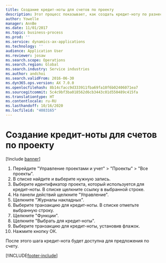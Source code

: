 ```yaml
---
title: Создание кредит-ноты для счетов по проекту
description: Этот процесс показывает, как создать кредит-ноту по разнесенным счетам по проекту.
author: Yowelle
manager: AnnBe
ms.date: 11/01/2017
ms.topic: business-process
ms.prod: ''
ms.service: dynamics-ax-applications
ms.technology: ''
audience: Application User
ms.reviewer: josaw
ms.search.scope: Operations
ms.search.region: Global
ms.search.industry: Service industries
ms.author: andchoi
ms.search.validFrom: 2016-06-30
ms.dyn365.ops.version: AX 7.0.0
ms.openlocfilehash: 8b14cfacc9d333911fba69fa10f6b02406071ea7
ms.sourcegitcommit: 5c4c9bf3ba018562d6cb3443c01d550489c415fa
ms.translationtype: HT
ms.contentlocale: ru-RU
ms.lasthandoff: 10/16/2020
ms.locfileid: "4083165"
---
```

# <a name="create-a-credit-note-on-project-invoices"></a>Создание кредит-ноты для счетов по проекту

[!include [banner](../../includes/banner.md)]

1. Перейдите "Управление проектами и учет" > "Проекты" > "Все проекты". 
2. В списке найдите и выберите нужную запись. 
3. Выберите идентификатор проекта, который используется для кредит-ноты. В списке щелкните ссылку в выбранной строке. 
4. На панели действий щелкните "Управление". 
5. Щелкните "Журналы накладных". 
6. Выберите транзакцию для кредит-ноты. В списке отметьте выбранную строку. 
7. Щелкните "Функции". 
8. Щелкните "Выбрать для кредит-ноты". 
9. Выберите транзакцию для кредит-ноты, установив флажок.
10. Нажмите кнопку ОК. 

После этого шага кредит-нота будет доступна для предложения по счету.


[!INCLUDE[footer-include](../../includes/footer-banner.md)]